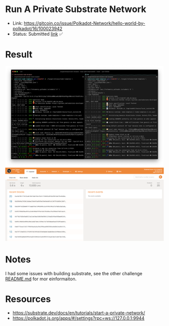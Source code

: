 # Run A Private Substrate Network

- Link: https://gitcoin.co/issue/Polkadot-Network/hello-world-by-polkadot/16/100023942
- Status: Submitted [link](https://raw.githubusercontent.com/Hugoo/polkadot-hackathon/main/challenges/run-a-private-substrate-network/run.png) ✅

# Result

![proof](./run.png "proof")
![explorer](./explorer.png "explorer")

# Notes

I had some issues with building substrate, see the other challenge [README.md](../local-substrate-dev-chain) for mor einformaiton.

# Resources

- https://substrate.dev/docs/en/tutorials/start-a-private-network/
- https://polkadot.js.org/apps/#/settings?rpc=ws://127.0.0.1:9944
